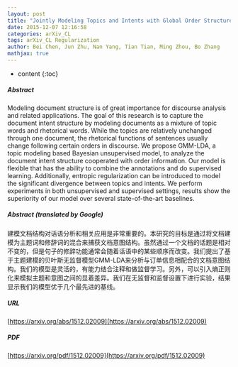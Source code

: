 ```yaml
---
layout: post
title: "Jointly Modeling Topics and Intents with Global Order Structure"
date: 2015-12-07 12:16:58
categories: arXiv_CL
tags: arXiv_CL Regularization
author: Bei Chen, Jun Zhu, Nan Yang, Tian Tian, Ming Zhou, Bo Zhang
mathjax: true
---
```


* content
{:toc}

##### Abstract
Modeling document structure is of great importance for discourse analysis and related applications. The goal of this research is to capture the document intent structure by modeling documents as a mixture of topic words and rhetorical words. While the topics are relatively unchanged through one document, the rhetorical functions of sentences usually change following certain orders in discourse. We propose GMM-LDA, a topic modeling based Bayesian unsupervised model, to analyze the document intent structure cooperated with order information. Our model is flexible that has the ability to combine the annotations and do supervised learning. Additionally, entropic regularization can be introduced to model the significant divergence between topics and intents. We perform experiments in both unsupervised and supervised settings, results show the superiority of our model over several state-of-the-art baselines.

##### Abstract (translated by Google)
建模文档结构对话语分析和相关应用是非常重要的。本研究的目标是通过将文档建模为主题词和修辞词的混合来捕获文档意图结构。虽然通过一个文档的话题是相对不变的，但是句子的修辞功能通常会随着话语中的某些顺序而改变。我们提出了基于主题建模的贝叶斯无监督模型GMM-LDA来分析与订单信息相配合的文档意图结构。我们的模型是灵活的，有能力结合注释和做监督学习。另外，可以引入熵正则化来模拟主题和意图之间的显着差异。我们在无监督和监督设置下进行实验，结果显示我们的模型优于几个最先进的基线。

##### URL
[https://arxiv.org/abs/1512.02009](https://arxiv.org/abs/1512.02009)

##### PDF
[https://arxiv.org/pdf/1512.02009](https://arxiv.org/pdf/1512.02009)

